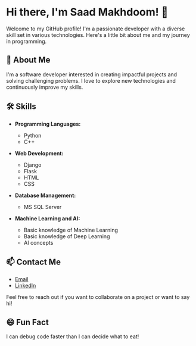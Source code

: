 # <span class="typewriter">Hi there, I'm Saad Makhdoom! 👋</span>

Welcome to my GitHub profile! I'm a passionate developer with a diverse skill set in various technologies. Here's a little bit about me and my journey in programming.

## 🚀 About Me

I'm a software developer interested in creating impactful projects and solving challenging problems. I love to explore new technologies and continuously improve my skills.

## 🛠️ Skills

- **Programming Languages:**
  - Python
  - C++
  
- **Web Development:**
  - Django
  - Flask
  - HTML
  - CSS

- **Database Management:**
  - MS SQL Server
  
- **Machine Learning and AI:**
  - Basic knowledge of Machine Learning
  - Basic knowledge of Deep Learning
  - AI concepts


## 📫 Contact Me

- [Email](mailto:saadmakhdoom12@gmail.com)
- [LinkedIn]([https://linkedin.com/in/your-linkedin](https://www.linkedin.com/in/saad-makhdoom-1a1358222/))

Feel free to reach out if you want to collaborate on a project or want to say hi!

## 😄 Fun Fact

I can debug code faster than I can decide what to eat!


<!---
saadmakhdoom12/saadmakhdoom12 is a ✨ unique ✨ repository because its `README.md` (this file) appears on your GitHub profile.
You can click the Preview link to take a look at your changes.
--->
